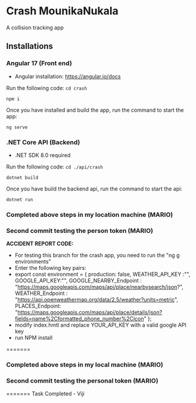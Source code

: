 # Crash MounikaNukala

A collision tracking app

## Installations

### Angular 17 (Front end)

- Angular installation: https://angular.io/docs

Run the following code:
`cd crash`

`npm i`

Once you have installed and build the app, run the command to start the app:

`ng serve`

### .NET Core API (Backend)

- .NET SDK 8.0 required

Run the following code:
`cd ./api/crash`

`dotnet build`

Once you have build the backend api, run the command to start the api:

`dotnet run`


### Completed above steps in my location machine (MARIO)
### Second commit testing the person token (MARIO)

**ACCIDENT REPORT CODE:**

* For testing this branch for the crash app, you need to run the "ng g environments"
* Enter the following key pairs:
*   export const environment = {
    production: false,
    WEATHER_API_KEY :"",
    GOOGLE_API_KEY:"",
    GOOGLE_NEARBY_Endpoint : "https://maps.googleapis.com/maps/api/place/nearbysearch/json?",
    WEATHER_Endpoint : "https://api.openweathermap.org/data/2.5/weather?units=metric",
    PLACES_Endpoint: "https://maps.googleapis.com/maps/api/place/details/json?fields=name%2Cformatted_phone_number%2Cicon"
  };
* modify index.hmtl and replace YOUR_API_KEY with a valid google API key
* run NPM install
  
=======

### Completed above steps in my local machine (MARIO)
### Second commit testing the personal token (MARIO)
=======
Task Completed - Viji



